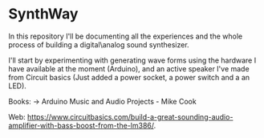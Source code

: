 # SynthWay

In this repository I'll be documenting all the experiences and the whole process of building a digital\analog sound synthesizer.

I'll start by experimenting with generating wave forms using the hardware I have available at the moment (Arduino), and an active speaker I've made from Circuit basics (Just added a power socket, a power switch and a an LED).



Books:
-> Arduino Music and Audio Projects - Mike Cook

Web:
https://www.circuitbasics.com/build-a-great-sounding-audio-amplifier-with-bass-boost-from-the-lm386/.